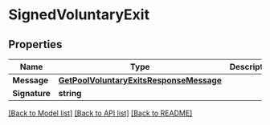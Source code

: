 # SignedVoluntaryExit

## Properties

Name | Type | Description | Notes
------------ | ------------- | ------------- | -------------
**Message** | [**GetPoolVoluntaryExitsResponseMessage**](GetPoolVoluntaryExitsResponse_message.md) |  | [optional] 
**Signature** | **string** |  | [optional] 

[[Back to Model list]](../README.md#documentation-for-models) [[Back to API list]](../README.md#documentation-for-api-endpoints) [[Back to README]](../README.md)


